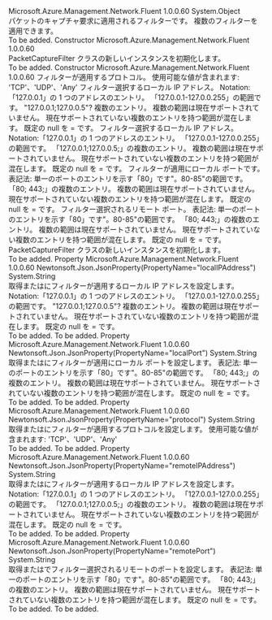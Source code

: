<Type Name="PacketCaptureFilter" FullName="Microsoft.Azure.Management.Network.Fluent.Models.PacketCaptureFilter">
  <TypeSignature Language="C#" Value="public class PacketCaptureFilter" />
  <TypeSignature Language="ILAsm" Value=".class public auto ansi beforefieldinit PacketCaptureFilter extends System.Object" />
  <TypeSignature Language="DocId" Value="T:Microsoft.Azure.Management.Network.Fluent.Models.PacketCaptureFilter" />
  <TypeSignature Language="VB.NET" Value="Public Class PacketCaptureFilter" />
  <TypeSignature Language="F#" Value="type PacketCaptureFilter = class" />
  <AssemblyInfo>
    <AssemblyName>Microsoft.Azure.Management.Network.Fluent</AssemblyName>
    <AssemblyVersion>1.0.0.60</AssemblyVersion>
  </AssemblyInfo>
  <Base>
    <BaseTypeName>System.Object</BaseTypeName>
  </Base>
  <Interfaces />
  <Docs>
    <summary>
            パケットのキャプチャ要求に適用されるフィルターです。 複数のフィルターを適用できます。
            </summary>
    <remarks>To be added.</remarks>
  </Docs>
  <Members>
    <Member MemberName=".ctor">
      <MemberSignature Language="C#" Value="public PacketCaptureFilter ();" />
      <MemberSignature Language="ILAsm" Value=".method public hidebysig specialname rtspecialname instance void .ctor() cil managed" />
      <MemberSignature Language="DocId" Value="M:Microsoft.Azure.Management.Network.Fluent.Models.PacketCaptureFilter.#ctor" />
      <MemberSignature Language="VB.NET" Value="Public Sub New ()" />
      <MemberType>Constructor</MemberType>
      <AssemblyInfo>
        <AssemblyName>Microsoft.Azure.Management.Network.Fluent</AssemblyName>
        <AssemblyVersion>1.0.0.60</AssemblyVersion>
      </AssemblyInfo>
      <Parameters />
      <Docs>
        <summary>
            PacketCaptureFilter クラスの新しいインスタンスを初期化します。
            </summary>
        <remarks>To be added.</remarks>
      </Docs>
    </Member>
    <Member MemberName=".ctor">
      <MemberSignature Language="C#" Value="public PacketCaptureFilter (string protocol = null, string localIPAddress = null, string remoteIPAddress = null, string localPort = null, string remotePort = null);" />
      <MemberSignature Language="ILAsm" Value=".method public hidebysig specialname rtspecialname instance void .ctor(string protocol, string localIPAddress, string remoteIPAddress, string localPort, string remotePort) cil managed" />
      <MemberSignature Language="DocId" Value="M:Microsoft.Azure.Management.Network.Fluent.Models.PacketCaptureFilter.#ctor(System.String,System.String,System.String,System.String,System.String)" />
      <MemberSignature Language="VB.NET" Value="Public Sub New (Optional protocol As String = null, Optional localIPAddress As String = null, Optional remoteIPAddress As String = null, Optional localPort As String = null, Optional remotePort As String = null)" />
      <MemberSignature Language="F#" Value="new Microsoft.Azure.Management.Network.Fluent.Models.PacketCaptureFilter : string * string * string * string * string -&gt; Microsoft.Azure.Management.Network.Fluent.Models.PacketCaptureFilter" Usage="new Microsoft.Azure.Management.Network.Fluent.Models.PacketCaptureFilter (protocol, localIPAddress, remoteIPAddress, localPort, remotePort)" />
      <MemberType>Constructor</MemberType>
      <AssemblyInfo>
        <AssemblyName>Microsoft.Azure.Management.Network.Fluent</AssemblyName>
        <AssemblyVersion>1.0.0.60</AssemblyVersion>
      </AssemblyInfo>
      <Parameters>
        <Parameter Name="protocol" Type="System.String" />
        <Parameter Name="localIPAddress" Type="System.String" />
        <Parameter Name="remoteIPAddress" Type="System.String" />
        <Parameter Name="localPort" Type="System.String" />
        <Parameter Name="remotePort" Type="System.String" />
      </Parameters>
      <Docs>
        <param name="protocol">フィルターが適用するプロトコル。 使用可能な値が含まれます: 'TCP'、'UDP'、'Any'</param>
        <param name="localIPAddress">フィルター選択するローカル IP アドレス。
            Notation:「127.0.0.1」の 1 つのアドレスのエントリ。
            「127.0.0.1-127.0.0.255」の範囲です。 "127.0.0.1;127.0.0.5"? 複数のエントリ。 複数の範囲は現在サポートされていません。 現在サポートされていない複数のエントリを持つ範囲が混在します。 既定の null を = です。</param>
        <param name="remoteIPAddress">フィルター選択するローカル IP アドレス。
            Notation:「127.0.0.1」の 1 つのアドレスのエントリ。
            「127.0.0.1-127.0.0.255」の範囲です。 「127.0.0.1;127.0.0.5;」の複数のエントリ。 複数の範囲は現在サポートされていません。 現在サポートされていない複数のエントリを持つ範囲が混在します。 既定の null を = です。</param>
        <param name="localPort">フィルターが適用にローカル ポートです。 表記法: 単一のポートのエントリを示す「80」です"。80-85"の範囲です。 「80; 443;」の複数のエントリ。 複数の範囲は現在サポートされていません。 現在サポートされていない複数のエントリを持つ範囲が混在します。 既定の null を = です。</param>
        <param name="remotePort">フィルター選択されるリモート ポート。 表記法: 単一のポートのエントリを示す「80」です"。80-85"の範囲です。 「80; 443;」の複数のエントリ。 複数の範囲は現在サポートされていません。 現在サポートされていない複数のエントリを持つ範囲が混在します。 既定の null を = です。</param>
        <summary>
            PacketCaptureFilter クラスの新しいインスタンスを初期化します。
            </summary>
        <remarks>To be added.</remarks>
      </Docs>
    </Member>
    <Member MemberName="LocalIPAddress">
      <MemberSignature Language="C#" Value="public string LocalIPAddress { get; set; }" />
      <MemberSignature Language="ILAsm" Value=".property instance string LocalIPAddress" />
      <MemberSignature Language="DocId" Value="P:Microsoft.Azure.Management.Network.Fluent.Models.PacketCaptureFilter.LocalIPAddress" />
      <MemberSignature Language="VB.NET" Value="Public Property LocalIPAddress As String" />
      <MemberSignature Language="F#" Value="member this.LocalIPAddress : string with get, set" Usage="Microsoft.Azure.Management.Network.Fluent.Models.PacketCaptureFilter.LocalIPAddress" />
      <MemberType>Property</MemberType>
      <AssemblyInfo>
        <AssemblyName>Microsoft.Azure.Management.Network.Fluent</AssemblyName>
        <AssemblyVersion>1.0.0.60</AssemblyVersion>
      </AssemblyInfo>
      <Attributes>
        <Attribute>
          <AttributeName>Newtonsoft.Json.JsonProperty(PropertyName="localIPAddress")</AttributeName>
        </Attribute>
      </Attributes>
      <ReturnValue>
        <ReturnType>System.String</ReturnType>
      </ReturnValue>
      <Docs>
        <summary>
            取得またはにフィルターが適用するローカル IP アドレスを設定します。 Notation:「127.0.0.1」の 1 つのアドレスのエントリ。 「127.0.0.1-127.0.0.255」の範囲です。 "127.0.0.1;127.0.0.5"? 複数のエントリ。 複数の範囲は現在サポートされていません。 現在サポートされていない複数のエントリを持つ範囲が混在します。 既定の null を = です。
            </summary>
        <value>To be added.</value>
        <remarks>To be added.</remarks>
      </Docs>
    </Member>
    <Member MemberName="LocalPort">
      <MemberSignature Language="C#" Value="public string LocalPort { get; set; }" />
      <MemberSignature Language="ILAsm" Value=".property instance string LocalPort" />
      <MemberSignature Language="DocId" Value="P:Microsoft.Azure.Management.Network.Fluent.Models.PacketCaptureFilter.LocalPort" />
      <MemberSignature Language="VB.NET" Value="Public Property LocalPort As String" />
      <MemberSignature Language="F#" Value="member this.LocalPort : string with get, set" Usage="Microsoft.Azure.Management.Network.Fluent.Models.PacketCaptureFilter.LocalPort" />
      <MemberType>Property</MemberType>
      <AssemblyInfo>
        <AssemblyName>Microsoft.Azure.Management.Network.Fluent</AssemblyName>
        <AssemblyVersion>1.0.0.60</AssemblyVersion>
      </AssemblyInfo>
      <Attributes>
        <Attribute>
          <AttributeName>Newtonsoft.Json.JsonProperty(PropertyName="localPort")</AttributeName>
        </Attribute>
      </Attributes>
      <ReturnValue>
        <ReturnType>System.String</ReturnType>
      </ReturnValue>
      <Docs>
        <summary>
            取得またはにフィルターが適用にローカル ポートを設定します。 表記法: 単一のポートのエントリを示す「80」です"。80-85"の範囲です。 「80; 443;」の複数のエントリ。 複数の範囲は現在サポートされていません。 現在サポートされていない複数のエントリを持つ範囲が混在します。 既定の null を = です。
            </summary>
        <value>To be added.</value>
        <remarks>To be added.</remarks>
      </Docs>
    </Member>
    <Member MemberName="Protocol">
      <MemberSignature Language="C#" Value="public string Protocol { get; set; }" />
      <MemberSignature Language="ILAsm" Value=".property instance string Protocol" />
      <MemberSignature Language="DocId" Value="P:Microsoft.Azure.Management.Network.Fluent.Models.PacketCaptureFilter.Protocol" />
      <MemberSignature Language="VB.NET" Value="Public Property Protocol As String" />
      <MemberSignature Language="F#" Value="member this.Protocol : string with get, set" Usage="Microsoft.Azure.Management.Network.Fluent.Models.PacketCaptureFilter.Protocol" />
      <MemberType>Property</MemberType>
      <AssemblyInfo>
        <AssemblyName>Microsoft.Azure.Management.Network.Fluent</AssemblyName>
        <AssemblyVersion>1.0.0.60</AssemblyVersion>
      </AssemblyInfo>
      <Attributes>
        <Attribute>
          <AttributeName>Newtonsoft.Json.JsonProperty(PropertyName="protocol")</AttributeName>
        </Attribute>
      </Attributes>
      <ReturnValue>
        <ReturnType>System.String</ReturnType>
      </ReturnValue>
      <Docs>
        <summary>
            取得またはにフィルターが適用するプロトコルを設定します。 使用可能な値が含まれます: 'TCP'、'UDP'、'Any'
            </summary>
        <value>To be added.</value>
        <remarks>To be added.</remarks>
      </Docs>
    </Member>
    <Member MemberName="RemoteIPAddress">
      <MemberSignature Language="C#" Value="public string RemoteIPAddress { get; set; }" />
      <MemberSignature Language="ILAsm" Value=".property instance string RemoteIPAddress" />
      <MemberSignature Language="DocId" Value="P:Microsoft.Azure.Management.Network.Fluent.Models.PacketCaptureFilter.RemoteIPAddress" />
      <MemberSignature Language="VB.NET" Value="Public Property RemoteIPAddress As String" />
      <MemberSignature Language="F#" Value="member this.RemoteIPAddress : string with get, set" Usage="Microsoft.Azure.Management.Network.Fluent.Models.PacketCaptureFilter.RemoteIPAddress" />
      <MemberType>Property</MemberType>
      <AssemblyInfo>
        <AssemblyName>Microsoft.Azure.Management.Network.Fluent</AssemblyName>
        <AssemblyVersion>1.0.0.60</AssemblyVersion>
      </AssemblyInfo>
      <Attributes>
        <Attribute>
          <AttributeName>Newtonsoft.Json.JsonProperty(PropertyName="remoteIPAddress")</AttributeName>
        </Attribute>
      </Attributes>
      <ReturnValue>
        <ReturnType>System.String</ReturnType>
      </ReturnValue>
      <Docs>
        <summary>
            取得またはにフィルターが適用するローカル IP アドレスを設定します。 Notation:「127.0.0.1」の 1 つのアドレスのエントリ。 「127.0.0.1-127.0.0.255」の範囲です。 「127.0.0.1;127.0.0.5;」の複数のエントリ。 複数の範囲は現在サポートされていません。 現在サポートされていない複数のエントリを持つ範囲が混在します。 既定の null を = です。
            </summary>
        <value>To be added.</value>
        <remarks>To be added.</remarks>
      </Docs>
    </Member>
    <Member MemberName="RemotePort">
      <MemberSignature Language="C#" Value="public string RemotePort { get; set; }" />
      <MemberSignature Language="ILAsm" Value=".property instance string RemotePort" />
      <MemberSignature Language="DocId" Value="P:Microsoft.Azure.Management.Network.Fluent.Models.PacketCaptureFilter.RemotePort" />
      <MemberSignature Language="VB.NET" Value="Public Property RemotePort As String" />
      <MemberSignature Language="F#" Value="member this.RemotePort : string with get, set" Usage="Microsoft.Azure.Management.Network.Fluent.Models.PacketCaptureFilter.RemotePort" />
      <MemberType>Property</MemberType>
      <AssemblyInfo>
        <AssemblyName>Microsoft.Azure.Management.Network.Fluent</AssemblyName>
        <AssemblyVersion>1.0.0.60</AssemblyVersion>
      </AssemblyInfo>
      <Attributes>
        <Attribute>
          <AttributeName>Newtonsoft.Json.JsonProperty(PropertyName="remotePort")</AttributeName>
        </Attribute>
      </Attributes>
      <ReturnValue>
        <ReturnType>System.String</ReturnType>
      </ReturnValue>
      <Docs>
        <summary>
            取得またはでフィルター選択されるリモートのポートを設定します。 表記法: 単一のポートのエントリを示す「80」です"。80-85"の範囲です。 「80; 443;」の複数のエントリ。 複数の範囲は現在サポートされていません。 現在サポートされていない複数のエントリを持つ範囲が混在します。 既定の null を = です。
            </summary>
        <value>To be added.</value>
        <remarks>To be added.</remarks>
      </Docs>
    </Member>
  </Members>
</Type>